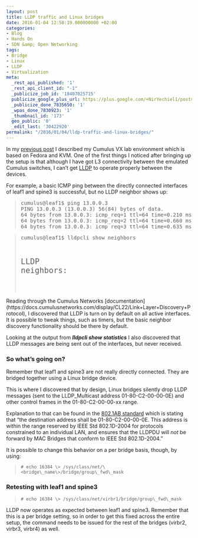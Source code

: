 ```yaml
---
layout: post
title: LLDP traffic and Linux bridges
date: 2016-01-04 12:58:19.000000000 +02:00
categories:
- Blog
- Hands On
- SDN &amp; Open Networking
tags:
- Bridge
- Linux
- LLDP
- Virtualization
meta:
  _rest_api_published: '1'
  _rest_api_client_id: "-1"
  _publicize_job_id: '18407025715'
  publicize_google_plus_url: https://plus.google.com/+NirYechiel1/posts/cAJW9tzsu7W
  _publicize_done_7835650: '1'
  _wpas_done_7830923: '1'
  _thumbnail_id: '173'
  geo_public: '0'
  _edit_last: '30422920'
permalink: "/2016/01/04/lldp-traffic-and-linux-bridges/"
---
```

In my [previous post](/2015/12/31/hands-on-with-fedora-kvm-and-cumulus-vx/) I described my Cumulus VX lab environment which is based on Fedora and KVM. One of the first things I noticed after bringing up the setup is that although I have got L3 connectivity between the emulated Cumulus switches, I can’t get [LLDP](http://www.ieee802.org/1/pages/802.1ab.html) to operate properly between the devices. 

For example, a basic ICMP ping between the directly connected interfaces of leaf1 and spine3 is successful, but no LLDP neighbor shows up:
<blockquote>
<pre><span style="font-weight:400;">cumulus@leaf1$ ping 13.0.0.3
</span><span style="font-weight:400;">PING 13.0.0.3 (13.0.0.3) 56(84) bytes of data.
</span><span style="font-weight:400;">64 bytes from 13.0.0.3: icmp_req=1 ttl=64 time=0.210 ms
</span><span style="font-weight:400;">64 bytes from 13.0.0.3: icmp_req=2 ttl=64 time=0.660 ms
</span><span style="font-weight:400;">64 bytes from 13.0.0.3: icmp_req=3 ttl=64 time=0.635 ms</span></pre>
</blockquote>
<blockquote>
<pre><span style="font-weight:400;">cumulus@leaf1$ lldpcli show neighbors 

</span><span style="font-weight:400;">LLDP neighbors:
-------------------------------------
</span></pre>
</blockquote>
Reading through the Cumulus Networks [documentation](https://docs.cumulusnetworks.com/display/CL22/Link+Layer+Discovery+Protocol), I discovered that LLDP is turn on by default on all active interfaces. It is possible to tweak things, such as&nbsp;timers, but the basic neighbor discovery functionality should be there by default.

Looking at the output from **_lldpcli show statistics_** I also discovered that LLDP messages are being sent out of the interfaces, but never received.


### So what’s going on?

Remember that leaf1 and spine3 are not really directly connected. They are bridged together using a Linux bridge device.

This is where I discovered that by design, Linux bridges silently drop LLDP messages (sent to the LLDP\_Multicast address 01-80-C2-00-00-0E) and other control frames in the 01-80-C2-00-00-xx range.

Explanation to that can be found in the [802.1AB standard](https://www.google.co.il/url?sa=t&rct=j&q=&esrc=s&source=web&cd=1&cad=rja&uact=8&ved=0ahUKEwjk68DciZDKAhXFVhQKHUUCDZgQFggbMAA&url=http%3A%2F%2Fwww.ieee802.org%2F1%2Fpages%2F802.1ab.html&usg=AFQjCNHYeuIqDzT21Lvc1JpGeiSSqJQtOw&sig2=a3rWYOM3FoNWPft4j7J58A) which is stating that “the destination address shall be 01-80-C2-00-00-0E. This address is within the range reserved by IEEE Std 802.1D-2004 for protocols constrained to an individual LAN, and ensures that the LLDPDU will _not_ be forward by MAC Bridges that conform to IEEE Std 802.1D-2004.”

It is possible to change this behavior on a per bridge basis, though, by using:

> ```
> # echo 16384 \> /sys/class/net/\<bridge\_name\>/bridge/group\_fwd\_mask
> ``` 

### Retesting with leaf1 and spine3

> ```
> # echo 16384 \> /sys/class/net/virbr1/bridge/group\_fwd\_mask
> ```

LLDP now operates as expected between leaf1 and spine3. Remember that this is a per bridge setting, so in order to get this fixed across the entire setup, the command needs to be issued for the rest of the bridges (virbr2, virbr3, virbr4) as well.

